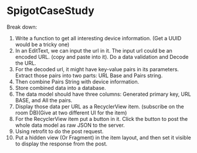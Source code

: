 # SpigotCaseStudy
Break down:
1. Write a function to get all interesting device information. (Get a UUID would be a tricky one)
2. In an EditText, we can input the url in it. The input url could be an encoded URL. (copy and paste into it). Do a data validation and Decode the URL.
3. For the decoded url, it might have key-value pairs in its parameters. Extract those pairs into two parts: URL Base and Pairs string.
4. Then combine Pairs String with device information.
5. Store combined data into a database.
6. The data model should have three columns: Generated primary key, URL BASE, and All the pairs.
7. Display those data per URL as a RecyclerView item. (subscribe on the room DB)(Give at two different UI for the item)
8. For the RecyclerView item put a button in it. Click the button to post the whole data model as raw JSON to the server.
9. Using retrofit to do the post request.
10. Put a hidden view (Or Fragment) in the item layout, and then set it visible to display the response from the post.
